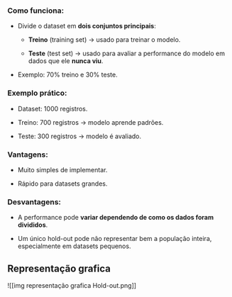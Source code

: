### Como funciona:

- Divide o dataset em **dois conjuntos principais**:
    
    - **Treino** (training set) → usado para treinar o modelo.
        
    - **Teste** (test set) → usado para avaliar a performance do modelo em dados que ele **nunca viu**.
        
- Exemplo: 70% treino e 30% teste.
    

### Exemplo prático:

- Dataset: 1000 registros.
    
- Treino: 700 registros → modelo aprende padrões.
    
- Teste: 300 registros → modelo é avaliado.
    

### Vantagens:

- Muito simples de implementar.
    
- Rápido para datasets grandes.
    

### Desvantagens:

- A performance pode **variar dependendo de como os dados foram divididos**.
    
- Um único hold-out pode não representar bem a população inteira, especialmente em datasets pequenos.
## Representação grafica 

![[img representação grafica Hold-out.png]]